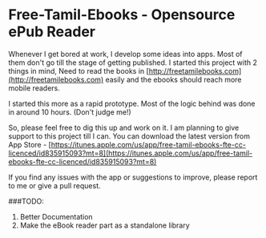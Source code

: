 Free-Tamil-Ebooks - Opensource ePub Reader
=================

Whenever I get bored at work, I develop some ideas into apps. Most of them don't go till the stage of getting published. I started this project with 2 things in mind, Need to read the books in [http://freetamilebooks.com](http://freetamilebooks.com) easily and the ebooks should reach more mobile readers.

I started this more as a rapid prototype. Most of the logic behind was done in around 10 hours. (Don't judge me!)

So, please feel free to dig this up and work on it. I am planning to give support to this project till I can. You can download the latest version from App Store - [https://itunes.apple.com/us/app/free-tamil-ebooks-fte-cc-licenced/id835915093?mt=8](https://itunes.apple.com/us/app/free-tamil-ebooks-fte-cc-licenced/id835915093?mt=8)

If you find any issues with the app or suggestions to improve, please report to me or give a pull request.


###TODO:
1. Better Documentation
2. Make the eBook reader part as a standalone library
